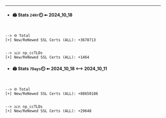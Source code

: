 

---
- #### 🖨️ **Stats** `24Hr`⏲️ ➼ 2024_10_18
```console


--> 🌐 Total
[+] New/ReNewed SSL Certs (ALL): +3678713


--> 🇳🇵 np_ccTLDs
[+] New/ReNewed SSL Certs (ALL): +1464

```

- #### 🖨️ **Stats** `7Days`⏲️ ➼ 2024_10_18 <--> 2024_10_11
```console


--> 🌐 Total
[+] New/ReNewed SSL Certs (ALL): +88650186


--> 🇳🇵 np_ccTLDs
[+] New/ReNewed SSL Certs (ALL): +29648

```

